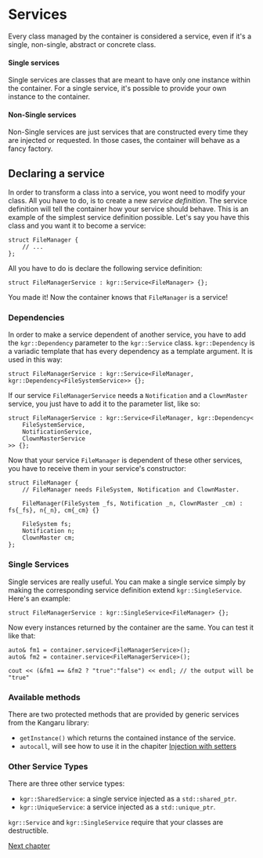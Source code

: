 Services
========

Every class managed by the container is considered a service, even if it's a single, non-single, abstract or concrete class.

#### Single services
Single services are classes that are meant to have only one instance within the container. For a single service, it's possible to provide your own instance to the container.

#### Non-Single services
Non-Single services are just services that are constructed every time they are injected or requested.
In those cases, the container will behave as a fancy factory.

## Declaring a service
In order to transform a class into a service, you wont need to modify your class. All you have to do, is to create a new _service definition_.
The service definition will tell the container how your service should behave. This is an example of the simplest service definition possible.
Let's say you have this class and you want it to become a service:

    struct FileManager {
        // ...
    };

All you have to do is declare the following service definition:

    struct FileManagerService : kgr::Service<FileManager> {};

You made it! Now the container knows that `FileManager` is a service!

### Dependencies
In order to make a service dependent of another service, you have to add the `kgr::Dependency` parameter to the `kgr::Service` class.
`kgr::Dependency` is a variadic template that has every dependency as a template argument. It is used in this way:

    struct FileManagerService : kgr::Service<FileManager, kgr::Dependency<FileSystemService>> {};

If our service `FileManagerService` needs a `Notification` and a `ClownMaster` service, you just have to add it to the parameter list, like so:

    struct FileManagerService : kgr::Service<FileManager, kgr::Dependency<
        FileSystemService,
        NotificationService,
        ClownMasterService
    >> {};

Now that your service `FileManager` is dependent of these other services, you have to receive them in your service's constructor:
    
    struct FileManager {
        // FileManager needs FileSystem, Notification and ClownMaster.
        
        FileManager(FileSystem _fs, Notification _n, ClownMaster _cm) : fs{_fs}, n{_n}, cm{_cm} {}
        
        FileSystem fs;
        Notification n;
        ClownMaster cm;
    };

### Single Services
Single services are really useful. You can make a single service simply by making the corresponding service definition extend `kgr::SingleService`. Here's an example:

    struct FileManagerService : kgr::SingleService<FileManager> {};

Now every instances returned by the container are the same. You can test it like that:

    auto& fm1 = container.service<FileManagerService>();
    auto& fm2 = container.service<FileManagerService>();
    
    cout << (&fm1 == &fm2 ? "true":"false") << endl; // the output will be "true"

### Available methods
There are two protected methods that are provided by generic services from the Kangaru library:
 * `getInstance()` which returns the contained instance of the service.
 * `autocall`, will see how to use it in the chapiter [Injection with setters](section5_setters.md)

### Other Service Types
There are three other service types:
 * `kgr::SharedService`: a single service injected as a `std::shared_ptr`.
 * `kgr::UniqueService`: a service injected as a `std::unique_ptr`.

`kgr::Service` and `kgr::SingleService` require that your classes are destructible.
 
[Next chapter](section2_container.md)
